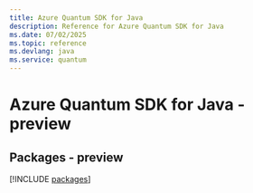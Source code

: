```yaml
---
title: Azure Quantum SDK for Java
description: Reference for Azure Quantum SDK for Java
ms.date: 07/02/2025
ms.topic: reference
ms.devlang: java
ms.service: quantum
---
```

# Azure Quantum SDK for Java - preview
## Packages - preview
[!INCLUDE [packages](quantum-index.md)]